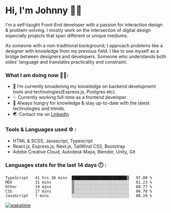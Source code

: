# Hi, I'm Johnny 👋🧑‍

I'm a self-taught Front-End developer with a passion for interaction design & problem-solving. I mostly work on the intersection of digital design especially projects that span different or unique mediums.

As someone with a non-traditional background, I approach problems like a designer with knowledge from my previous field. I like to see myself as a bridge between designers and developers. Someone who understands both sides' language and translates practicality and constraint.

### What I am doing now 🧑‍💻:

- 🔭 I’m currently broadening my knowledge on backend development tools and technologies(Express.js, Postgres etc).
- ✨ Currently working full-time as a frontend developer.
- 📖 Always hungry for knowledge & stay up-to-date with the latest technologies and trends.
- 🌏 Contact me on [LinkedIn](https://www.linkedin.com/in/johchai/)

### Tools & Languages used ⚙️ :

- HTML & SCSS, Javascript, Typescript
- React.js, Express.js, Next.js, TailWind CSS, Bootstrap
- Adobe Creative Cloud, Autodesk Maya, Blender, Unity, Git

### Languages stats for the last 14 days 🕛 :

<!--START_SECTION:waka-->

```text
TypeScript   41 hrs 38 mins  ████████████████████████▒   97.00 %
MDX          31 mins         ▒░░░░░░░░░░░░░░░░░░░░░░░░   01.23 %
Other        19 mins         ▒░░░░░░░░░░░░░░░░░░░░░░░░   00.77 %
CSS          17 mins         ▒░░░░░░░░░░░░░░░░░░░░░░░░   00.70 %
JavaScript   7 mins          ░░░░░░░░░░░░░░░░░░░░░░░░░   00.29 %
```

<!--END_SECTION:waka-->

[![wakatime](https://wakatime.com/badge/user/0cd14e89-b357-451d-b5c1-4a79286fb5a6.svg)](https://wakatime.com/@0cd14e89-b357-451d-b5c1-4a79286fb5a6)

